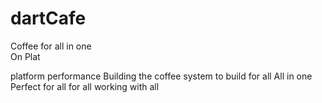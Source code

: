 # dartCafe
 Coffee for all in one  
On Plat

platform performance 
Building the coffee system to build for all
All in one 
Perfect for all
for all working with all
